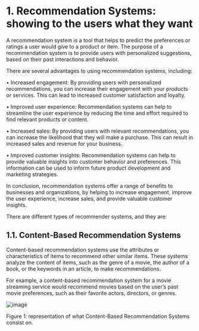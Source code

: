 # 1. Recommendation Systems: showing to the users what they want

A recommendation system is a tool that helps to predict the preferences or ratings a user would give to a product or item. The purpose of a recommendation system is to provide users with personalized suggestions, based on their past interactions and behavior.

There are several advantages to using recommendation systems, including:

•	Increased engagement: By providing users with personalized recommendations, you can increase their engagement with your products or services. This can lead to increased customer satisfaction and loyalty.

•	Improved user experience: Recommendation systems can help to streamline the user experience by reducing the time and effort required to find relevant products or content.

•	Increased sales: By providing users with relevant recommendations, you can increase the likelihood that they will make a purchase. This can result in increased sales and revenue for your business.

•	Improved customer insights: Recommendation systems can help to provide valuable insights into customer behavior and preferences. This information can be used to inform future product development and marketing strategies.

In conclusion, recommendation systems offer a range of benefits to businesses and organizations, by helping to increase engagement, improve the user experience, increase sales, and provide valuable customer insights.

There are different types of recommender systems, and they are:

## 1.1. Content-Based Recommendation Systems

Content-based recommendation systems use the attributes or characteristics of items to recommend other similar items. These systems analyze the content of items, such as the genre of a movie, the author of a book, or the keywords in an article, to make recommendations.

For example, a content-based recommendation system for a movie streaming service would recommend movies based on the user’s past movie preferences, such as their favorite actors, directors, or genres.

![image](https://user-images.githubusercontent.com/43154438/229680799-49d54e29-0cae-4fdc-a1f8-89a328a5b5b9.png)

Figure 1: representation of what Content-Based Recommendation Systems consist on.
